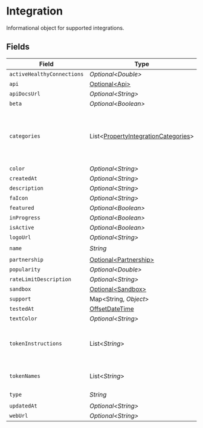# Integration

Informational object for supported integrations.


## Fields

| Field                                                                                        | Type                                                                                         | Required                                                                                     | Description                                                                                  |
| -------------------------------------------------------------------------------------------- | -------------------------------------------------------------------------------------------- | -------------------------------------------------------------------------------------------- | -------------------------------------------------------------------------------------------- |
| `activeHealthyConnections`                                                                   | *Optional\<Double>*                                                                          | :heavy_minus_sign:                                                                           | N/A                                                                                          |
| `api`                                                                                        | [Optional\<Api>](../../models/shared/Api.md)                                                 | :heavy_minus_sign:                                                                           | N/A                                                                                          |
| `apiDocsUrl`                                                                                 | *Optional\<String>*                                                                          | :heavy_minus_sign:                                                                           | N/A                                                                                          |
| `beta`                                                                                       | *Optional\<Boolean>*                                                                         | :heavy_minus_sign:                                                                           | N/A                                                                                          |
| `categories`                                                                                 | List\<[PropertyIntegrationCategories](../../models/shared/PropertyIntegrationCategories.md)> | :heavy_check_mark:                                                                           | The categories of support solutions that this integration has                                |
| `color`                                                                                      | *Optional\<String>*                                                                          | :heavy_minus_sign:                                                                           | N/A                                                                                          |
| `createdAt`                                                                                  | *Optional\<String>*                                                                          | :heavy_minus_sign:                                                                           | N/A                                                                                          |
| `description`                                                                                | *Optional\<String>*                                                                          | :heavy_minus_sign:                                                                           | N/A                                                                                          |
| `faIcon`                                                                                     | *Optional\<String>*                                                                          | :heavy_minus_sign:                                                                           | N/A                                                                                          |
| `featured`                                                                                   | *Optional\<Boolean>*                                                                         | :heavy_minus_sign:                                                                           | N/A                                                                                          |
| `inProgress`                                                                                 | *Optional\<Boolean>*                                                                         | :heavy_minus_sign:                                                                           | N/A                                                                                          |
| `isActive`                                                                                   | *Optional\<Boolean>*                                                                         | :heavy_minus_sign:                                                                           | N/A                                                                                          |
| `logoUrl`                                                                                    | *Optional\<String>*                                                                          | :heavy_minus_sign:                                                                           | N/A                                                                                          |
| `name`                                                                                       | *String*                                                                                     | :heavy_check_mark:                                                                           | N/A                                                                                          |
| `partnership`                                                                                | [Optional\<Partnership>](../../models/shared/Partnership.md)                                 | :heavy_minus_sign:                                                                           | N/A                                                                                          |
| `popularity`                                                                                 | *Optional\<Double>*                                                                          | :heavy_minus_sign:                                                                           | N/A                                                                                          |
| `rateLimitDescription`                                                                       | *Optional\<String>*                                                                          | :heavy_minus_sign:                                                                           | N/A                                                                                          |
| `sandbox`                                                                                    | [Optional\<Sandbox>](../../models/shared/Sandbox.md)                                         | :heavy_minus_sign:                                                                           | N/A                                                                                          |
| `support`                                                                                    | Map\<String, *Object*>                                                                       | :heavy_minus_sign:                                                                           | N/A                                                                                          |
| `testedAt`                                                                                   | [OffsetDateTime](https://docs.oracle.com/javase/8/docs/api/java/time/OffsetDateTime.html)    | :heavy_minus_sign:                                                                           | N/A                                                                                          |
| `textColor`                                                                                  | *Optional\<String>*                                                                          | :heavy_minus_sign:                                                                           | N/A                                                                                          |
| `tokenInstructions`                                                                          | List\<*String*>                                                                              | :heavy_minus_sign:                                                                           | instructions for the user on how to find the token/key                                       |
| `tokenNames`                                                                                 | List\<*String*>                                                                              | :heavy_minus_sign:                                                                           | if auth_types = 'token'                                                                      |
| `type`                                                                                       | *String*                                                                                     | :heavy_check_mark:                                                                           | N/A                                                                                          |
| `updatedAt`                                                                                  | *Optional\<String>*                                                                          | :heavy_minus_sign:                                                                           | N/A                                                                                          |
| `webUrl`                                                                                     | *Optional\<String>*                                                                          | :heavy_minus_sign:                                                                           | N/A                                                                                          |